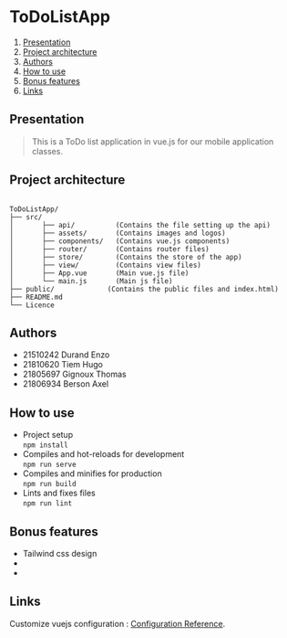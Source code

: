 # ToDoListApp

1. [Presentation](#presentation)
2. [Project architecture](#project-architecture)
3. [Authors](#authors)
4. [How to use](#how-to-use)
5. [Bonus features](#bonus-features)
6. [Links](#links)

## Presentation 

>This is a ToDo list application in vue.js for our mobile application classes.

## Project architecture

<pre><code>
ToDoListApp/
├── src/
│   	├── api/          (Contains the file setting up the api)
│   	├── assets/       (Contains images and logos)
│   	├── components/   (Contains vue.js components)
│   	├── router/       (Contains router files)
│   	├── store/        (Contains the store of the app)
│   	├── view/         (Contains view files)
│   	├── App.vue       (Main vue.js file)
│   	└── main.js       (Main js file)
├── public/	            (Contains the public files and index.html)
├── README.md     
└── Licence  
</pre></code>

## Authors

- 21510242 Durand Enzo
- 21810620 Tiem Hugo
- 21805697 Gignoux Thomas
- 21806934 Berson Axel

## How to use 

- Project setup<br>
`npm install`<br>
- Compiles and hot-reloads for development<br>
`npm run serve`<br>
- Compiles and minifies for production<br>
`npm run build`<br>
- Lints and fixes files<br>
`npm run lint`<br>

## Bonus features

- Tailwind css design
-
-

## Links

Customize vuejs configuration : [Configuration Reference](https://cli.vuejs.org/config/).
